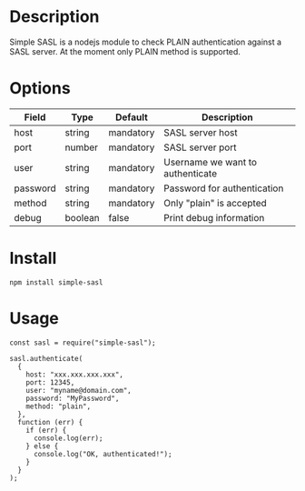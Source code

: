 # Description

Simple SASL is a nodejs module to check PLAIN authentication against a SASL server.
At the moment only PLAIN method is supported.

# Options

| Field    | Type    | Default   | Description                      |
| -------- | ------- | --------- | -------------------------------- |
| host     | string  | mandatory | SASL server host                 |
| port     | number  | mandatory | SASL server port                 |
| user     | string  | mandatory | Username we want to authenticate |
| password | string  | mandatory | Password for authentication      |
| method   | string  | mandatory | Only "plain" is accepted         |
| debug    | boolean | false     | Print debug information          |

# Install

```
npm install simple-sasl
```

# Usage

```
const sasl = require("simple-sasl");

sasl.authenticate(
  {
    host: "xxx.xxx.xxx.xxx",
    port: 12345,
    user: "myname@domain.com",
    password: "MyPassword",
    method: "plain",
  },
  function (err) {
    if (err) {
      console.log(err);
    } else {
      console.log("OK, authenticated!");
    }
  }
);
```
